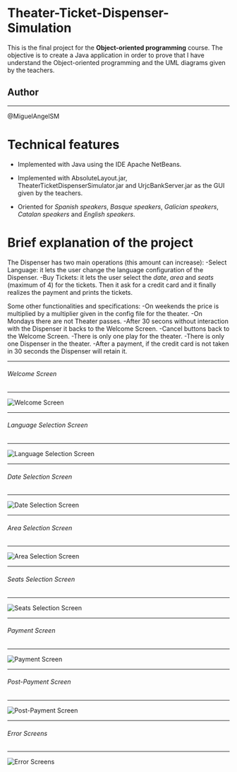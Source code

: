 # Theater-Ticket-Dispenser-Simulation

This is the final project for the **Object-oriented programming** course.
The objective is to create a Java application in order to prove that I have understand the Object-oriented programming and the UML diagrams given by the teachers.

## Author
---
@MiguelAngelSM

# Technical features
- Implemented with Java using the IDE Apache NetBeans.

- Implemented with AbsoluteLayout.jar, TheaterTicketDispenserSimulator.jar and UrjcBankServer.jar as the GUI given by the teachers.

- Oriented for *Spanish speakers*, *Basque speakers*, *Galician speakers*, *Catalan speakers* and *English speakers*.

# Brief explanation of the project
The Dispenser has two main operations (this amount can increase):
-Select Language: it lets the user change the language configuration of the Dispenser.
-Buy Tickets: it lets the user select the *date*, *area* and *seats* (maximum of 4) for the tickets. Then it ask for a credit card and it finally realizes the payment and prints the tickets.

Some other functionalities and specifications:
-On weekends the price is multiplied by a multiplier given in the config file for the theater.
-On Mondays there are not Theater passes.
-After 30 secons without interaction with the Dispenser it backs to the Welcome Screen.
-Cancel buttons back to the Welcome Screen.
-There is only one play for the theater.
-There is only one Dispenser in the theater.
-After a payment, if the credit card is not taken in 30 seconds the Dispenser will retain it.

---
###### Welcome Screen
---

![Welcome Screen]()

---
###### Language Selection Screen
---

![Language Selection Screen](https://user-images.githubusercontent.com/117300099/215363645-cd02f5f5-a867-4b86-b9c3-d65300c63fb4.png)

---
###### Date Selection Screen
---

![Date Selection Screen](https://user-images.githubusercontent.com/117300099/215363683-478e27a8-c55e-4492-bad2-d7c7e9ac784b.png)

---
###### Area Selection Screen
---

![Area Selection Screen](https://user-images.githubusercontent.com/117300099/215363683-478e27a8-c55e-4492-bad2-d7c7e9ac784b.png)

---
###### Seats Selection Screen
---

![Seats Selection Screen](https://user-images.githubusercontent.com/117300099/215363683-478e27a8-c55e-4492-bad2-d7c7e9ac784b.png)

---
###### Payment Screen
---

![Payment Screen](https://user-images.githubusercontent.com/117300099/215363683-478e27a8-c55e-4492-bad2-d7c7e9ac784b.png)

---
###### Post-Payment Screen
---

![Post-Payment Screen](https://user-images.githubusercontent.com/117300099/215363683-478e27a8-c55e-4492-bad2-d7c7e9ac784b.png)

---
###### Error Screens
---

![Error Screens](https://user-images.githubusercontent.com/117300099/215363683-478e27a8-c55e-4492-bad2-d7c7e9ac784b.png)
